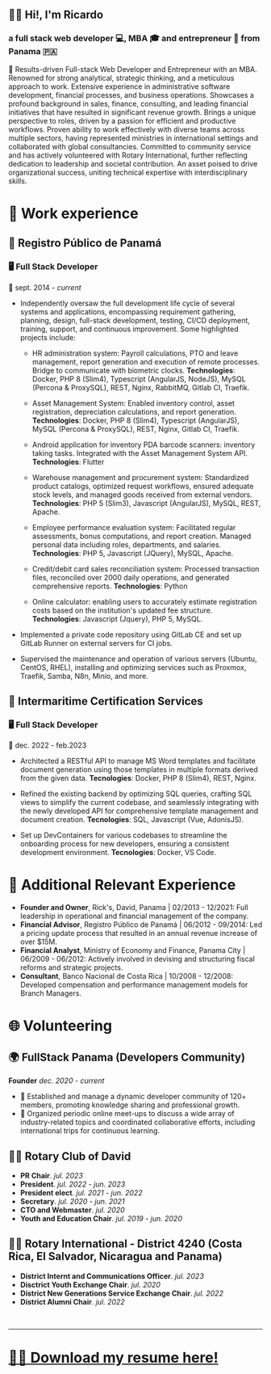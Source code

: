 <!--
**tribal2/tribal2** is a ✨ _special_ ✨ repository because its `README.md` (this file) appears on your GitHub profile.

Here are some ideas to get you started:

- 🔭 I’m currently working on ...
- 🌱 I’m currently learning ...
- 👯 I’m looking to collaborate on ...
- 🤔 I’m looking for help with ...
- 💬 Ask me about ...
- 📫 How to reach me: ...
- 😄 Pronouns: ...
- ⚡ Fun fact: ...
-->
## 🙋‍♂️ Hi!, I'm Ricardo
### a full stack web developer 💻, MBA 🎓 and entrepreneur 🚀 from Panama 🇵🇦


🎯 Results-driven Full-stack Web Developer and Entrepreneur with an MBA.  Renowned for strong analytical, strategic thinking, and a meticulous  approach to work. Extensive experience in administrative software  development, financial processes, and business operations. Showcases a  profound background in sales, finance, consulting, and leading financial  initiatives that have resulted in significant revenue growth. Brings a  unique perspective to roles, driven by a passion for efficient and  productive workflows. Proven ability to work effectively with diverse  teams across multiple sectors, having represented ministries in  international settings and collaborated with global consultancies.  Committed to community service and has actively volunteered with Rotary International, further reflecting dedication to leadership and societal  contribution. An asset poised to drive organizational success, uniting  technical expertise with interdisciplinary skills.



# 💼 Work experience


## 📖 Registro Público de Panamá

### 🖥 Full Stack Developer
📅 sept. 2014 - _current_

- Independently oversaw the full development life cycle of several systems  and applications, encompassing requirement gathering, planning, design,  full-stack development, testing, CI/CD deployment, training, support,  and continuous improvement. Some highlighted projects include:

  - HR administration system: Payroll calculations, PTO and leave management, report generation  and execution of remote processes. Bridge to communicate with biometric clocks. **Technologies**: Docker, PHP 8 (Slim4), Typescript  (AngularJS, NodeJS), MySQL (Percona & ProxySQL), REST, Nginx, RabbitMQ, Gitlab CI, Traefik.

  - Asset Management System: Enabled inventory control, asset registration, depreciation calculations, and report generation. **Technologies**: Docker, PHP 8 (Slim4), Typescript  (AngularJS), MySQL (Percona & ProxySQL), REST, Nginx, Gitlab CI, Traefik.

  - Android application for inventory PDA barcode scanners: inventory taking tasks. Integrated with the Asset Management System API. **Technologies**: Flutter

  - Warehouse management and procurement system: Standardized product catalogs, optimized request workflows, ensured  adequate stock levels, and managed goods received from external vendors. **Technologies**: PHP 5 (Slim3), Javascript  (AngularJS), MySQL, REST, Apache.

  - Employee performance evaluation system: Facilitated regular assessments, bonus computations, and report  creation. Managed personal data including roles, departments, and  salaries. **Technologies**: PHP 5, Javascript (JQuery), MySQL, Apache.

  - Credit/debit card sales reconciliation system: Processed transaction files, reconciled over 2000 daily operations, and generated comprehensive reports. **Technologies**: Python

  - Online calculator: enabling users to accurately estimate registration costs based on the institution's updated fee structure. **Technologies**: Javascript (Jquery), PHP 5, MySQL.

- Implemented a private code repository using GitLab CE and set up GitLab Runner on external servers for CI jobs.

- Supervised the maintenance and operation of various servers (Ubuntu, CentOS, RHEL), installing and optimizing services such as Proxmox, Traefik, Samba, N8n, Minio, and more.


## 🚢 Intermaritime Certification Services

### 🖥 Full Stack Developer
📅 dec. 2022 - feb.2023

- Architected a RESTful API to manage MS Word templates and facilitate  document generation using those templates in multiple formats derived  from the given data. **Tecnologies**: Docker, PHP 8 (Slim4), REST, Nginx.

- Refined the existing backend by optimizing SQL  queries, crafting SQL views to simplify the current codebase, and  seamlessly integrating with the newly developed API for comprehensive  template management and document creation. **Tecnologies**: SQL, Javascript (Vue, AdonisJS).

- Set up DevContainers for various codebases to streamline the  onboarding process for new developers, ensuring a consistent development  environment. **Tecnologies**: Docker, VS Code.

# 💼 Additional Relevant Experience

- **Founder and Owner**, Rick's, David, Panama | 02/2013 - 12/2021: Full leadership in operational and financial management of the company.
- **Financial Advisor**, Registro Público de Panamá | 06/2012 - 09/2014: Led a pricing update process that resulted in an annual revenue increase of over $15M.
- **Financial Analyst**, Ministry of Economy and Finance, Panama City | 06/2009 - 06/2012: Actively involved in devising and structuring fiscal reforms and strategic projects.
- **Consultant**, Banco Nacional de Costa Rica | 10/2008 - 12/2008: Developed compensation and performance management models for Branch Managers.

# 🌐 Volunteering

## 🌍 FullStack Panama (Developers Community)
**Founder** _dec. 2020 - current_

- 🤝 Established and manage a dynamic developer community of 120+ members, promoting knowledge sharing and professional growth.
- 📣 Organized periodic online meet-ups to discuss a wide array of industry-related topics and coordinated collaborative efforts, including international trips for continuous learning.

## 🤲💙 Rotary Club of David

- **PR Chair**. _jul. 2023_
- **President**. _jul. 2022 - jun. 2023_
- **President elect**. _jul. 2021 - jun. 2022_
- **Secretary**. _jul. 2020 - jun. 2021_
- **CTO and Webmaster**. _jul. 2020_
- **Youth and Education Chair**. _jul. 2019 - jun. 2020_

## 🤲💙 Rotary International - District 4240 (Costa Rica, El Salvador, Nicaragua and Panama)

- **District Internt and Communications Officer**. _jul. 2023_
- **Disctrict Youth Exchange Chair**. _jul. 2020_
- **District New Generations Service Exchange Chair**. _jul. 2022_
- **District Alumni Chair**. _jul. 2022_

&nbsp;

---

# [📄💾 Download my resume here!](https://github.com/tribal2/my-resume/blob/main/ricardo-tribaldos-full-stack-developer-resume.pdf)
